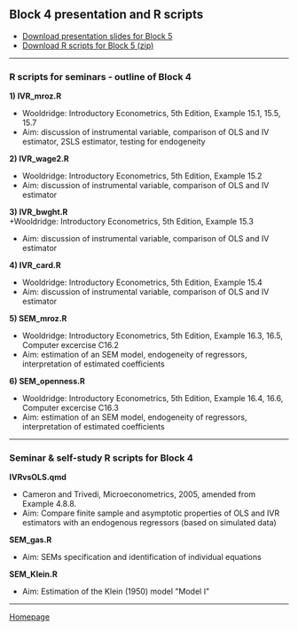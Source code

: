 ## Block 4 presentation and R scripts  

+ [Download presentation slides for Block 5](https://github.com/formanektomas/4EK608_4EK416/raw/master/Block4/Block4.pdf)
+ [Download R scripts for Block 5 (zip) ](https://github.com/formanektomas/4EK608_4EK416/raw/master/Block4/Block4.zip)

--- 

### R scripts for seminars - outline of Block 4

**1) IVR_mroz.R**
+ Wooldridge: Introductory Econometrics, 5th Edition, Example 15.1, 15.5, 15.7  
+ Aim: discussion of instrumental variable, comparison of OLS and IV estimator, 2SLS estimator, testing for endogeneity  

**2) IVR_wage2.R**  
+ Wooldridge: Introductory Econometrics, 5th Edition, Example 15.2  
+ Aim: discussion of instrumental variable, comparison of OLS and IV estimator  

**3) IVR_bwght.R**  
+Wooldridge: Introductory Econometrics, 5th Edition, Example 15.3  
+ Aim: discussion of instrumental variable, comparison of OLS and IV estimator  

**4) IVR_card.R**  
+ Wooldridge: Introductory Econometrics, 5th Edition, Example 15.4  
+ Aim: discussion of instrumental variable, comparison of OLS and IV estimator  

**5) SEM_mroz.R**  
+ Wooldridge: Introductory Econometrics, 5th Edition, Example 16.3, 16.5, Computer excercise C16.2  
+ Aim: estimation of an SEM model,  endogeneity of regressors, interpretation of estimated coefficients  

**6) SEM_openness.R**  
+ Wooldridge: Introductory Econometrics, 5th Edition, Example 16.4, 16.6, Computer excercise C16.3  
+ Aim: estimation of an SEM model,  endogeneity of regressors, interpretation of estimated coefficients  

--- 

### Seminar & self-study R scripts for Block 4

**IVRvsOLS.qmd**  
+ Cameron and Trivedi, Microeconometrics, 2005, amended from Example 4.8.8.
+ Aim: Compare finite sample and asymptotic properties of OLS and IVR estimators with an endogenous regressors (based on simulated data)      

**SEM_gas.R**  
+ Aim: SEMs specification and identification of individual equations    

**SEM_Klein.R**  
+ Aim: Estimation of the Klein (1950) model "Model I"     

---

[Homepage](https://formanektomas.github.io/4EK608_4EK416/)
